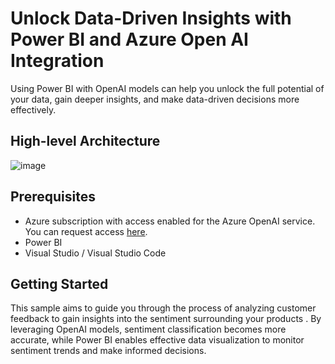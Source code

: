 # Unlock Data-Driven Insights with Power BI and Azure Open AI Integration

Using Power BI with OpenAI models can help you unlock the full potential of your data, gain deeper insights, and make data-driven decisions more effectively. 

## High-level Architecture

![image](https://github.com/mahes-a/2023/assets/120069348/9f7b4c22-3480-495d-bc49-46f046fda51e)

## Prerequisites

- Azure subscription with access enabled for the Azure OpenAI service. You can request access [here](https://aka.ms/oaiapply). 
- Power BI
- Visual Studio / Visual Studio Code

## Getting Started

This sample aims to guide you through the process of analyzing customer feedback to gain insights into the sentiment surrounding your products . By leveraging OpenAI models, sentiment classification becomes more accurate, while Power BI enables effective data visualization to monitor sentiment trends and make informed decisions.
